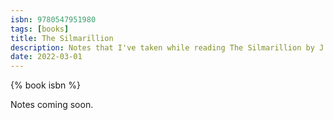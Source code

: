 ```yaml
---
isbn: 9780547951980
tags: [books]
title: The Silmarillion
description: Notes that I've taken while reading The Silmarillion by J.R.R. Tolkien.
date: 2022-03-01
---
```


{% book isbn %}

Notes coming soon.
